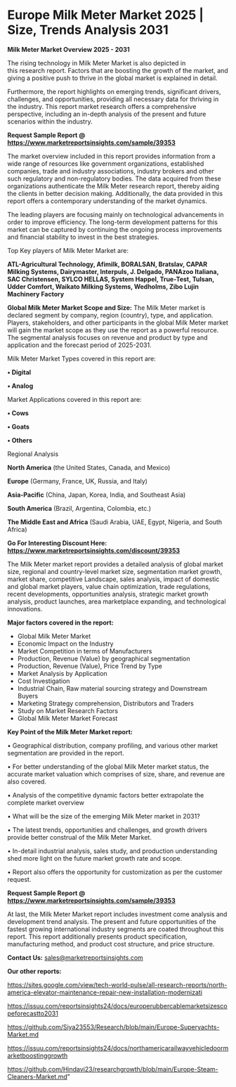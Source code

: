 # Europe Milk Meter Market 2025 | Size, Trends Analysis 2031

<Strong> Milk Meter Market Overview 2025 - 2031</strong>

The rising technology in Milk Meter Market is also depicted in this research report. Factors that are boosting the growth of the market, and giving a positive push to thrive in the global market is explained in detail.

Furthermore, the report highlights on emerging trends, significant drivers, challenges, and opportunities, providing all necessary data for thriving in the industry. This report market research offers a comprehensive perspective, including an in-depth analysis of the present and future scenarios within the industry.

<strong>Request Sample Report @ <a href=https://www.marketreportsinsights.com/sample/39353>https://www.marketreportsinsights.com/sample/39353</a></strong>

The market overview included in this report provides information from a wide range of resources like government organizations, established companies, trade and industry associations, industry brokers and other such regulatory and non-regulatory bodies. The data acquired from these organizations authenticate the Milk Meter research report, thereby aiding the clients in better decision making. Additionally, the data provided in this report offers a contemporary understanding of the market dynamics.

The leading players are focusing mainly on technological advancements in order to improve efficiency. The long-term development patterns for this market can be captured by continuing the ongoing process improvements and financial stability to invest in the best strategies.

Top Key players of Milk Meter Market are:

<strong>ATL-Agricultural Technology, Afimilk, BORALSAN, Bratslav, CAPAR Milking Systems, Dairymaster, Interpuls, J. Delgado, PANAzoo Italiana, SAC Christensen, SYLCO HELLAS, System Happel, True-Test, Tulsan, Udder Comfort, Waikato Milking Systems, Wedholms, Zibo Lujin Machinery Factory</strong>

<strong><b>Global Milk Meter Market Scope and Size:</b></strong>
The Milk Meter market is declared segment by company, region (country), type, and application. Players, stakeholders, and other participants in the global Milk Meter market will gain the market scope as they use the report as a powerful resource. The segmental analysis focuses on revenue and product by type and application and the forecast period of 2025-2031.

Milk Meter Market Types covered in this report are:

<strong>•  Digital

•  Analog</strong>

Market Applications covered in this report are:

<strong>•  Cows

•  Goats

•  Others</strong> 

Regional Analysis

<strong>North America</strong> (the United States, Canada, and Mexico)

<strong>Europe</strong> (Germany, France, UK, Russia, and Italy)

<strong>Asia-Pacific</strong> (China, Japan, Korea, India, and Southeast Asia)

<strong>South America</strong> (Brazil, Argentina, Colombia, etc.)

<strong>The Middle East and Africa</strong> (Saudi Arabia, UAE, Egypt, Nigeria, and South Africa)

<strong>Go For Interesting Discount Here: <a href=https://www.marketreportsinsights.com/discount/39353>https://www.marketreportsinsights.com/discount/39353</a></strong>

The Milk Meter market report provides a detailed analysis of global market size, regional and country-level market size, segmentation market growth, market share, competitive Landscape, sales analysis, impact of domestic and global market players, value chain optimization, trade regulations, recent developments, opportunities analysis, strategic market growth analysis, product launches, area marketplace expanding, and technological innovations.

<strong><b>Major factors covered in the report:</b></strong>
<ul>
  <li>Global Milk Meter Market </li>
  <li>Economic Impact on the Industry</li>
  <li>Market Competition in terms of Manufacturers</li>
  <li>Production, Revenue (Value) by geographical segmentation</li>
  <li>Production, Revenue (Value), Price Trend by Type</li>
  <li>Market Analysis by Application</li>
  <li>Cost Investigation</li>
  <li>Industrial Chain, Raw material sourcing strategy and Downstream Buyers</li>
  <li>Marketing Strategy comprehension, Distributors and Traders</li>
  <li>Study on Market Research Factors</li>
  <li>Global Milk Meter Market Forecast</li>
</ul>

<strong><b>Key Point of the Milk Meter Market report:</b></strong>

• Geographical distribution, company profiling, and various other market segmentation are provided in the report.

• For better understanding of the global Milk Meter market status, the accurate market valuation which comprises of size, share, and revenue are also covered.

• Analysis of the competitive dynamic factors better extrapolate the complete market overview

• What will be the size of the emerging Milk Meter market in 2031?

• The latest trends, opportunities and challenges, and growth drivers provide better construal of the Milk Meter Market.

• In-detail industrial analysis, sales study, and production understanding shed more light on the future market growth rate and scope.

• Report also offers the opportunity for customization as per the customer request.

<strong>Request Sample Report @ <a href=https://www.marketreportsinsights.com/sample/39353>https://www.marketreportsinsights.com/sample/39353</a></strong>

At last, the Milk Meter Market report includes investment come analysis and development trend analysis. The present and future opportunities of the fastest growing international industry segments are coated throughout this report. This report additionally presents product specification, manufacturing method, and product cost structure, and price structure.

<strong>Contact Us:</strong>
sales@marketreportsinsights.com

<strong>Our other reports:</strong>

<a href=https://sites.google.com/view/tech-world-pulse/all-research-reports/north-america-elevator-maintenance-repair-new-installation-modernizati>https://sites.google.com/view/tech-world-pulse/all-research-reports/north-america-elevator-maintenance-repair-new-installation-modernizati</a>

<a href=https://issuu.com/reportsinsights24/docs/europerubbercablemarketsizescopeforecastto2031>https://issuu.com/reportsinsights24/docs/europerubbercablemarketsizescopeforecastto2031</a>

<a href=https://github.com/Siya23553/Research/blob/main/Europe-Superyachts-Market.md>https://github.com/Siya23553/Research/blob/main/Europe-Superyachts-Market.md</a>

<a href=https://issuu.com/reportsinsights24/docs/northamericarailwayvehicledoormarketboostinggrowth>https://issuu.com/reportsinsights24/docs/northamericarailwayvehicledoormarketboostinggrowth</a>

<a href=https://github.com/Hindavi23/researchgrowth/blob/main/Europe-Steam-Cleaners-Market.md>https://github.com/Hindavi23/researchgrowth/blob/main/Europe-Steam-Cleaners-Market.md</a>"
